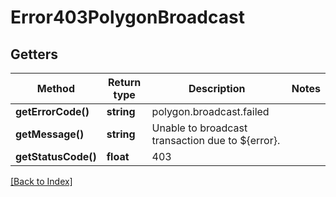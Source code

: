 # Error403PolygonBroadcast

## Getters

Method | Return type | Description | Notes
------------ | ------------- | ------------- | -------------
**getErrorCode()** | **string** | polygon.broadcast.failed |
**getMessage()** | **string** | Unable to broadcast transaction due to ${error}. |
**getStatusCode()** | **float** | 403 |

[[Back to Index]](../index.md)
